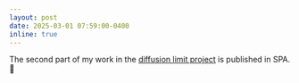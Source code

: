 ```yaml
---
layout: post
date: 2025-03-01 07:59:00-0400
inline: true
---
```

The second part<d-cite key="ABC25"></d-cite> of my work in the [diffusion limit project](/projects/diffusion_limit) is published in SPA.  :tada: